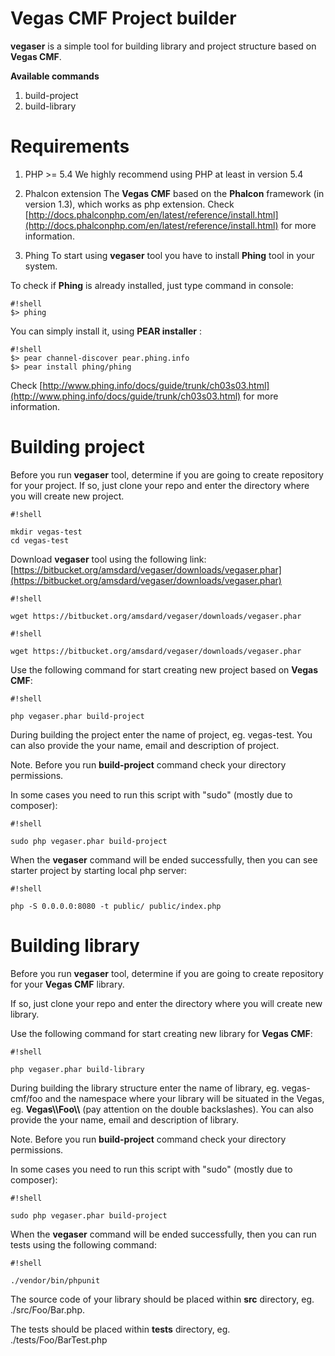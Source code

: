 Vegas CMF Project builder
=========================

**vegaser** is a simple tool for building library and project structure based on **Vegas CMF**.

**Available commands**

1. build-project
2. build-library


Requirements
============
1. PHP >= 5.4
We highly recommend using PHP at least in version 5.4

2. Phalcon extension
The **Vegas CMF** based on the **Phalcon** framework (in version 1.3), which works as php extension.
Check [http://docs.phalconphp.com/en/latest/reference/install.html](http://docs.phalconphp.com/en/latest/reference/install.html) for more information.

3. Phing
To start using **vegaser** tool you have to install **Phing** tool in your system.

To check if **Phing** is already installed, just type command in console:
```
#!shell
$> phing
```

You can simply install it, using **PEAR installer** :
```
#!shell
$> pear channel-discover pear.phing.info
$> pear install phing/phing
```

Check [http://www.phing.info/docs/guide/trunk/ch03s03.html](http://www.phing.info/docs/guide/trunk/ch03s03.html) for more information.


Building project
================
Before you run **vegaser** tool, determine if you are going to create repository for your project.
If so, just clone your repo and enter the directory where you will create new project.

```
#!shell

mkdir vegas-test
cd vegas-test
```

Download **vegaser** tool using the following link: [https://bitbucket.org/amsdard/vegaser/downloads/vegaser.phar](https://bitbucket.org/amsdard/vegaser/downloads/vegaser.phar)
```
#!shell

wget https://bitbucket.org/amsdard/vegaser/downloads/vegaser.phar
```

```
#!shell

wget https://bitbucket.org/amsdard/vegaser/downloads/vegaser.phar
```

Use the following command for start creating new project based on **Vegas CMF**:

```
#!shell

php vegaser.phar build-project
```

During building the project enter the name of project, eg. vegas-test. You can also provide the your name, email and description of project.

Note. Before you run **build-project** command check your directory permissions.

In some cases you need to run this script with "sudo" (mostly due to composer):
```
#!shell

sudo php vegaser.phar build-project
```

When the **vegaser** command will be ended successfully, then you can see starter project by starting local php server:
```
#!shell

php -S 0.0.0.0:8080 -t public/ public/index.php
```


Building library
================
Before you run **vegaser** tool, determine if you are going to create repository for your **Vegas CMF** library.

If so, just clone your repo and enter the directory where you will create new library.

Use the following command for start creating new library for **Vegas CMF**:
```
#!shell

php vegaser.phar build-library
```

During building the library structure enter the name of library, eg. vegas-cmf/foo and the namespace where your library will be situated in the Vegas, eg. **Vegas\\\Foo\\\\** (pay attention on the double backslashes). You can also provide the your name, email and description of library.

Note. Before you run **build-project** command check your directory permissions.

In some cases you need to run this script with "sudo" (mostly due to composer):
```
#!shell

sudo php vegaser.phar build-project
```

When the **vegaser** command will be ended successfully, then you can run tests using the following command:
```
#!shell

./vendor/bin/phpunit
```

The source code of your library should be placed within **src** directory, eg. ./src/Foo/Bar.php.

The tests should be placed within **tests** directory, eg. ./tests/Foo/BarTest.php